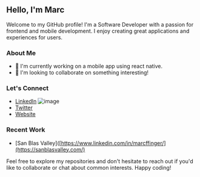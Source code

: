 ## Hello, I'm Marc

Welcome to my GitHub profile! I'm a Software Developer with a passion for frontend and mobile development. I enjoy creating great applications and experiences for users.

### About Me

- 🌱 I'm currently working on a mobile app using react native.
- 🤝 I'm looking to collaborate on something interesting!

### Let's Connect

- [LinkedIn](https://www.linkedin.com/in/marcffinger/) ![image]({[BadgeURLHere](https://img.shields.io/badge/LinkedIn-0077B5?style=for-the-badge&logo=linkedin&logoColor=white)})
- [Twitter](https://twitter.com/techwithmarc)
- [Website](https://www.marcfinger.com)

### Recent Work

- [San Blas Valley]([https://www.linkedin.com/in/marcffinger/](https://sanblasvalley.com/)

Feel free to explore my repositories and don't hesitate to reach out if you'd like to collaborate or chat about common interests. Happy coding!
